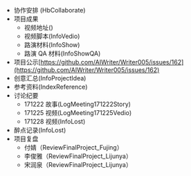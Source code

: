 - 协作安排 (HbCollaborate)
- 项目成果
   - 视频地址()
   - 视频脚本(InfoVedio)
   - 路演材料(InfoShow)
   - 路演 QA 材料(InfoShowQA)
- 项目公示[https://github.com/AIWriter/Writer005/issues/162](https://github.com/AIWriter/Writer005/issues/162)
- 创意汇总(InfoProjectIdea)
- 参考资料(IndexReference)
- 讨论纪要
   - 171222 故事(LogMeeting171222Story)
   - 171225 视频(LogMeeting171225Vedio)
   - 171228 视频(InfoLost)
- 醉点记录(InfoLost)
- 项目复盘
   - 付婧（ReviewFinalProject_Fujing）
   - 李俊雅（ReviewFinalProject_Lijunya）
   - 宋润泉（ReviewFinalProject_Lijunya）


  